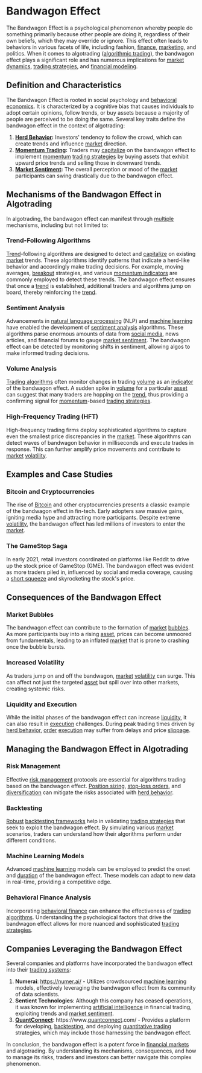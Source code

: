 # Bandwagon Effect

The Bandwagon Effect is a psychological phenomenon whereby people do something primarily because other people are doing it, regardless of their own beliefs, which they may override or ignore. This effect often leads to behaviors in various facets of life, including fashion, [finance](../f/finance.md), [marketing](../m/marketing.md), and politics. When it comes to algotrading ([algorithmic trading](../a/accountability.md)), the bandwagon effect plays a significant role and has numerous implications for [market dynamics](../m/market_dynamics.md), [trading strategies](../t/trading_strategies.md), and [financial modeling](../f/financial_modeling.md).

## Definition and Characteristics

The Bandwagon Effect is rooted in social psychology and [behavioral economics](../b/behavioral_economics.md). It is characterized by a cognitive bias that causes individuals to adopt certain opinions, follow trends, or buy assets because a majority of people are perceived to be doing the same. Several key traits define the bandwagon effect in the context of algotrading:

1. **[Herd Behavior](../h/herd_behavior_in_trading.md):** Investors' tendency to follow the crowd, which can create trends and influence [market](../m/market.md) direction.
2. **[Momentum Trading](../m/momentum_trading.md):** Traders may [capitalize](../c/capitalize.md) on the bandwagon effect to implement [momentum](../m/momentum.md) [trading strategies](../t/trading_strategies.md) by buying assets that exhibit upward price trends and selling those in downward trends.
3. **[Market Sentiment](../m/market_sentiment.md):** The overall perception or mood of the [market](../m/market.md) participants can swing drastically due to the bandwagon effect.

## Mechanisms of the Bandwagon Effect in Algotrading

In algotrading, the bandwagon effect can manifest through [multiple](../m/multiple.md) mechanisms, including but not limited to:

### Trend-Following Algorithms

[Trend](../t/trend.md)-following algorithms are designed to detect and [capitalize](../c/capitalize.md) on existing [market](../m/market.md) trends. These algorithms identify patterns that indicate a herd-like behavior and accordingly make trading decisions. For example, moving averages, [breakout](../b/breakout.md) strategies, and various [momentum indicators](../m/momentum_indicators.md) are commonly employed to detect these trends. The bandwagon effect ensures that once a [trend](../t/trend.md) is established, additional traders and algorithms jump on board, thereby reinforcing the [trend](../t/trend.md).

### Sentiment Analysis

Advancements in [natural language processing](../n/natural_language_processing_(nlp)_in_trading.md) (NLP) and [machine learning](../m/machine_learning.md) have enabled the development of [sentiment analysis](../s/sentiment_analysis.md) algorithms. These algorithms parse enormous amounts of data from [social media](../s/social_media.md), news articles, and financial forums to gauge [market sentiment](../m/market_sentiment.md). The bandwagon effect can be detected by monitoring shifts in sentiment, allowing algos to make informed trading decisions.

### Volume Analysis

[Trading algorithms](../t/trading_algorithms.md) often monitor changes in trading [volume](../v/volume.md) as an [indicator](../i/indicator.md) of the bandwagon effect. A sudden spike in [volume](../v/volume.md) for a particular [asset](../a/asset.md) can suggest that many traders are hopping on the [trend](../t/trend.md), thus providing a confirming signal for [momentum](../m/momentum.md)-based [trading strategies](../t/trading_strategies.md).

### High-Frequency Trading (HFT)

High-frequency trading firms deploy sophisticated algorithms to capture even the smallest price discrepancies in the [market](../m/market.md). These algorithms can detect waves of bandwagon behavior in milliseconds and execute trades in response. This can further amplify price movements and contribute to [market](../m/market.md) [volatility](../v/volatility.md).

## Examples and Case Studies

### Bitcoin and Cryptocurrencies

The rise of [Bitcoin](../b/bitcoin.md) and other cryptocurrencies presents a classic example of the bandwagon effect in fin-tech. Early adopters saw massive gains, igniting media hype and attracting more participants. Despite extreme [volatility](../v/volatility.md), the bandwagon effect has led millions of investors to enter the [market](../m/market.md).

### The GameStop Saga

In early 2021, retail investors coordinated on platforms like Reddit to drive up the stock price of GameStop (GME). The bandwagon effect was evident as more traders piled in, influenced by social and media coverage, causing a [short squeeze](../s/short_squeeze.md) and skyrocketing the stock's price.

## Consequences of the Bandwagon Effect

### Market Bubbles

The bandwagon effect can contribute to the formation of [market](../m/market.md) [bubbles](../b/bubble.md). As more participants buy into a rising [asset](../a/asset.md), prices can become unmoored from fundamentals, leading to an inflated [market](../m/market.md) that is prone to crashing once the bubble bursts.

### Increased Volatility

As traders jump on and off the bandwagon, [market](../m/market.md) [volatility](../v/volatility.md) can surge. This can affect not just the targeted [asset](../a/asset.md) but spill over into other markets, creating systemic risks.

### Liquidity and Execution

While the initial phases of the bandwagon effect can increase [liquidity](../l/liquidity.md), it can also result in [execution](../e/execution.md) challenges. During peak trading times driven by [herd behavior](../h/herd_behavior_in_trading.md), [order](../o/order.md) [execution](../e/execution.md) may suffer from delays and price [slippage](../s/slippage.md).

## Managing the Bandwagon Effect in Algotrading

### Risk Management

Effective [risk management](../r/risk_management.md) protocols are essential for algorithms trading based on the bandwagon effect. [Position sizing](../p/position_sizing.md), [stop-loss orders](../s/stop-loss_orders.md), and [diversification](../d/diversification.md) can mitigate the risks associated with [herd behavior](../h/herd_behavior_in_trading.md).

### Backtesting

[Robust](../r/robust.md) [backtesting frameworks](../b/backtesting_frameworks.md) help in validating [trading strategies](../t/trading_strategies.md) that seek to exploit the bandwagon effect. By simulating various [market](../m/market.md) scenarios, traders can understand how their algorithms perform under different conditions.

### Machine Learning Models

Advanced [machine learning](../m/machine_learning.md) models can be employed to predict the onset and [duration](../d/duration.md) of the bandwagon effect. These models can adapt to new data in real-time, providing a competitive edge.

### Behavioral Finance Analysis

Incorporating [behavioral finance](../b/behavioral_finance.md) can enhance the effectiveness of [trading algorithms](../t/trading_algorithms.md). Understanding the psychological factors that drive the bandwagon effect allows for more nuanced and sophisticated [trading strategies](../t/trading_strategies.md).

## Companies Leveraging the Bandwagon Effect

Several companies and platforms have incorporated the bandwagon effect into their [trading systems](../t/trading_systems.md):

1. **Numerai**: https://numer.ai/ - Utilizes crowdsourced [machine learning](../m/machine_learning.md) models, effectively leveraging the bandwagon effect from its community of data scientists.
2. **Sentient Technologies**: Although this company has ceased operations, it was known for implementing [artificial intelligence](../a/artificial_intelligence_in_trading.md) in financial trading, exploiting trends and [market sentiment](../m/market_sentiment.md).
3. **[QuantConnect](../q/quantconnect.md)**: https://www.[quantconnect](../q/quantconnect.md).com/ - Provides a platform for developing, [backtesting](../b/backtesting.md), and deploying [quantitative trading](../q/quantitative_trading.md) strategies, which may include those harnessing the bandwagon effect.

In conclusion, the bandwagon effect is a potent force in [financial markets](../f/financial_market.md) and algotrading. By understanding its mechanisms, consequences, and how to manage its risks, traders and investors can better navigate this complex phenomenon.
